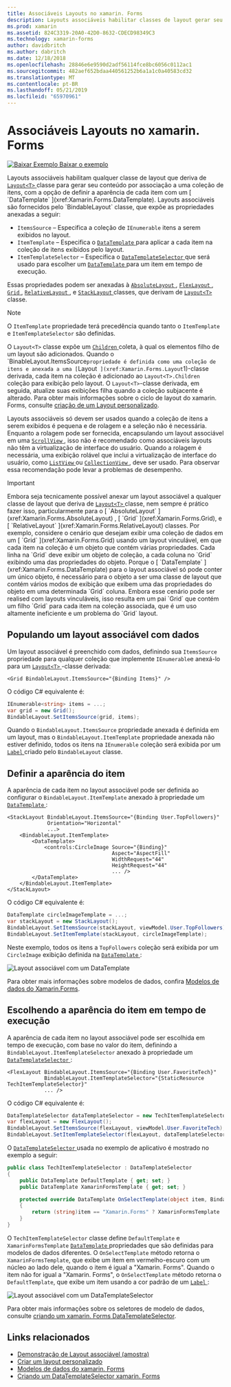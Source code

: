 ```yaml
---
title: Associáveis Layouts no xamarin. Forms
description: Layouts associáveis habilitar classes de layout gerar seu conteúdo por associação a uma coleção de itens, com a opção de definir a aparência de cada item com um DataTemplate.
ms.prod: xamarin
ms.assetid: 824C3319-20A0-42D0-8632-CDECD98349C3
ms.technology: xamarin-forms
author: davidbritch
ms.author: dabritch
ms.date: 12/18/2018
ms.openlocfilehash: 28846e6e9590d2adf56114fce8bc6056c0112ac1
ms.sourcegitcommit: 482aef652bdaa440561252b6a1a1c0a40583cd32
ms.translationtype: MT
ms.contentlocale: pt-BR
ms.lasthandoff: 05/21/2019
ms.locfileid: "65970961"
---
```

# <a name="bindable-layouts-in-xamarinforms"></a>Associáveis Layouts no xamarin. Forms

[![Baixar Exemplo](~/media/shared/download.png) Baixar o exemplo](https://developer.xamarin.com/samples/xamarin-forms/UserInterface/BindableLayouts/)

Layouts associáveis habilitam qualquer classe de layout que deriva de [ `Layout<T>` ](xref:Xamarin.Forms.Layout`1) classe para gerar seu conteúdo por associação a uma coleção de itens, com a opção de definir a aparência de cada item com um [ `DataTemplate` ](xref:Xamarin.Forms.DataTemplate). Layouts associáveis são fornecidos pelo `BindableLayout` classe, que expõe as propriedades anexadas a seguir:

- `ItemsSource` – Especifica a coleção de `IEnumerable` itens a serem exibidos no layout.
- `ItemTemplate` – Especifica o [ `DataTemplate` ](xref:Xamarin.Forms.DataTemplate) para aplicar a cada item na coleção de itens exibidos pelo layout.
- `ItemTemplateSelector` – Especifica o [ `DataTemplateSelector` ](xref:Xamarin.Forms.DataTemplateSelector) que será usado para escolher um [ `DataTemplate` ](xref:Xamarin.Forms.DataTemplate) para um item em tempo de execução.

Essas propriedades podem ser anexadas à [ `AbsoluteLayout` ](xref:Xamarin.Forms.AbsoluteLayout), [ `FlexLayout` ](xref:Xamarin.Forms.FlexLayout), [ `Grid` ](xref:Xamarin.Forms.Grid), [ `RelativeLayout` ](xref:Xamarin.Forms.RelativeLayout) , e [ `StackLayout` ](xref:Xamarin.Forms.StackLayout) classes, que derivam de [ `Layout<T>` ](xref:Xamarin.Forms.Layout`1) classe.

> [!NOTE]
> O `ItemTemplate` propriedade terá precedência quando tanto o `ItemTemplate` e `ItemTemplateSelector` são definidas.

O `Layout<T>` classe expõe um [ `Children` ](xref:Xamarin.Forms.Layout`1.Children) coleta, à qual os elementos filho de um layout são adicionados. Quando o `BinableLayout.ItemsSource` propriedade é definida como uma coleção de itens e anexada a uma [ `Layout<T>` ](xref:Xamarin.Forms.Layout`1)-classe derivada, cada item na coleção é adicionado ao `Layout<T>.Children` coleção para exibição pelo layout. O `Layout<T>`-classe derivada, em seguida, atualize suas exibições filha quando a coleção subjacente é alterado. Para obter mais informações sobre o ciclo de layout do xamarin. Forms, consulte [criação de um Layout personalizado](~/xamarin-forms/user-interface/layouts/custom.md).

Layouts associáveis só devem ser usados quando a coleção de itens a serem exibidos é pequena e de rolagem e a seleção não é necessária. Enquanto a rolagem pode ser fornecida, encapsulando um layout associável em uma [ `ScrollView` ](xref:Xamarin.Forms.ScrollView), isso não é recomendado como associáveis layouts não têm a virtualização de interface do usuário. Quando a rolagem é necessária, uma exibição rolável que inclui a virtualização de interface do usuário, como [ `ListView` ](xref:Xamarin.Forms.ListView) ou [ `CollectionView` ](xref:Xamarin.Forms.CollectionView), deve ser usado. Para observar essa recomendação pode levar a problemas de desempenho.

> [!IMPORTANT]
>Embora seja tecnicamente possível anexar um layout associável a qualquer classe de layout que deriva de [ `Layout<T>` ](xref:Xamarin.Forms.Layout`1) classe, nem sempre é prático fazer isso, particularmente para o [ `AbsoluteLayout` ](xref:Xamarin.Forms.AbsoluteLayout) , [ `Grid` ](xref:Xamarin.Forms.Grid), e [ `RelativeLayout` ](xref:Xamarin.Forms.RelativeLayout) classes. Por exemplo, considere o cenário que desejam exibir uma coleção de dados em um [ `Grid` ](xref:Xamarin.Forms.Grid) usando um layout vinculável, em que cada item na coleção é um objeto que contém várias propriedades. Cada linha na `Grid` deve exibir um objeto de coleção, a cada coluna no `Grid` exibindo uma das propriedades do objeto. Porque o [ `DataTemplate` ](xref:Xamarin.Forms.DataTemplate) para o layout associável só pode conter um único objeto, é necessário para o objeto a ser uma classe de layout que contém vários modos de exibição que exibem uma das propriedades do objeto em uma determinada `Grid` coluna. Embora esse cenário pode ser realised com layouts vinculáveis, isso resulta em um pai `Grid` que contém um filho `Grid` para cada item na coleção associada, que é um uso altamente ineficiente e um problema do `Grid` layout.

## <a name="populating-a-bindable-layout-with-data"></a>Populando um layout associável com dados

Um layout associável é preenchido com dados, definindo sua `ItemsSource` propriedade para qualquer coleção que implemente `IEnumerable`e anexá-lo para um [ `Layout<T>` ](xref:Xamarin.Forms.Layout`1)-classe derivada:

```xaml
<Grid BindableLayout.ItemsSource="{Binding Items}" />
```

O código C# equivalente é:

```csharp
IEnumerable<string> items = ...;
var grid = new Grid();
BindableLayout.SetItemsSource(grid, items);
```

Quando o `BindableLayout.ItemsSource` propriedade anexada é definida em um layout, mas o `BindableLayout.ItemTemplate` propriedade anexada não estiver definido, todos os itens na `IEnumerable` coleção será exibida por um [ `Label` ](xref:Xamarin.Forms.Label) criado pelo `BindableLayout` classe.

## <a name="defining-item-appearance"></a>Definir a aparência do item

A aparência de cada item no layout associável pode ser definida ao configurar o `BindableLayout.ItemTemplate` anexado à propriedade um [ `DataTemplate` ](xref:Xamarin.Forms.DataTemplate):

```xaml
<StackLayout BindableLayout.ItemsSource="{Binding User.TopFollowers}"
             Orientation="Horizontal"
             ...>
    <BindableLayout.ItemTemplate>
        <DataTemplate>
            <controls:CircleImage Source="{Binding}"
                                  Aspect="AspectFill"
                                  WidthRequest="44"
                                  HeightRequest="44"
                                  ... />
        </DataTemplate>
    </BindableLayout.ItemTemplate>
</StackLayout>
```

O código C# equivalente é:

```csharp
DataTemplate circleImageTemplate = ...;
var stackLayout = new StackLayout();
BindableLayout.SetItemsSource(stackLayout, viewModel.User.TopFollowers);
BindableLayout.SetItemTemplate(stackLayout, circleImageTemplate);
```

Neste exemplo, todos os itens a `TopFollowers` coleção será exibida por um `CircleImage` exibição definida na [ `DataTemplate` ](xref:Xamarin.Forms.DataTemplate):

![Layout associável com um DataTemplate](bindable-layouts-images/top-followers.png "associável layout com um modelo de dados")

Para obter mais informações sobre modelos de dados, confira [Modelos de dados do Xamarin.Forms](~/xamarin-forms/app-fundamentals/templates/data-templates/index.md).

## <a name="choosing-item-appearance-at-runtime"></a>Escolhendo a aparência do item em tempo de execução

A aparência de cada item no layout associável pode ser escolhida em tempo de execução, com base no valor do item, definindo a `BindableLayout.ItemTemplateSelector` anexado à propriedade um [ `DataTemplateSelector` ](xref:Xamarin.Forms.DataTemplateSelector):

```xaml
<FlexLayout BindableLayout.ItemsSource="{Binding User.FavoriteTech}"
            BindableLayout.ItemTemplateSelector="{StaticResource TechItemTemplateSelector}"
            ... />
```

O código C# equivalente é:

```csharp
DataTemplateSelector dataTemplateSelector = new TechItemTemplateSelector { ... };
var flexLayout = new FlexLayout();
BindableLayout.SetItemsSource(flexLayout, viewModel.User.FavoriteTech);
BindableLayout.SetItemTemplateSelector(flexLayout, dataTemplateSelector);
```

O [ `DataTemplateSelector` ](xref:Xamarin.Forms.DataTemplateSelector) usada no exemplo de aplicativo é mostrado no exemplo a seguir:

```csharp
public class TechItemTemplateSelector : DataTemplateSelector
{
    public DataTemplate DefaultTemplate { get; set; }
    public DataTemplate XamarinFormsTemplate { get; set; }

    protected override DataTemplate OnSelectTemplate(object item, BindableObject container)
    {
        return (string)item == "Xamarin.Forms" ? XamarinFormsTemplate : DefaultTemplate;
    }
}
```

O `TechItemTemplateSelector` classe define `DefaultTemplate` e `XamarinFormsTemplate` [ `DataTemplate` ](xref:Xamarin.Forms.DataTemplate) propriedades que são definidas para modelos de dados diferentes. O `OnSelectTemplate` método retorna o `XamarinFormsTemplate`, que exibe um item em vermelho-escuro com um núcleo ao lado dele, quando o item é igual a "Xamarin. Forms". Quando o item não for igual a "Xamarin. Forms", o `OnSelectTemplate` método retorna o `DefaultTemplate`, que exibe um item usando a cor padrão de um [ `Label` ](xref:Xamarin.Forms.Label):

![Layout associável com um DataTemplateSelector](bindable-layouts-images/favorite-tech.png "associável layout com um seletor de modelo de dados")

Para obter mais informações sobre os seletores de modelo de dados, consulte [criando um xamarin. Forms DataTemplateSelector](~/xamarin-forms/app-fundamentals/templates/data-templates/selector.md).

## <a name="related-links"></a>Links relacionados

- [Demonstração de Layout associável (amostra)](https://developer.xamarin.com/samples/xamarin-forms/UserInterface/BindableLayouts/)
- [Criar um layout personalizado](~/xamarin-forms/user-interface/layouts/custom.md)
- [Modelos de dados do xamarin. Forms](~/xamarin-forms/app-fundamentals/templates/data-templates/index.md)
- [Criando um DataTemplateSelector xamarin. Forms](~/xamarin-forms/app-fundamentals/templates/data-templates/selector.md)
